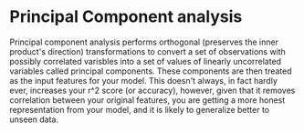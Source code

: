 # Principal Component analysis

Principal component analysis performs orthogonal (preserves the inner product's direction) transformations to convert a set of observations with possibly correlated varisbles into a set of values of linearly uncorrelated variables called principal components.  These components are then treated as the input features for your model. This doesn't always, in fact hardly ever, increases your r^2 score (or accuracy), however, given that it removes correlation between your original features, you are getting a more honest representation from your model, and it is likely to generalize better to unseen data.